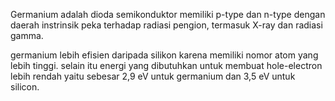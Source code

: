 Germanium adalah dioda semikonduktor memiliki p-type dan n-type dengan daerah instrinsik peka terhadap radiasi pengion, termasuk X-ray dan radiasi gamma.

germanium lebih efisien daripada silikon karena memiliki nomor atom yang lebih tinggi. selain itu energi yang dibutuhkan untuk membuat hole-electron lebih rendah yaitu sebesar 2,9 eV untuk germanium dan 3,5 eV untuk silicon. 